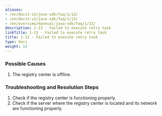 ```yaml
---
aliases:
- /en/docs3-v2/java-sdk/faq/1/13/
- /en/docs3-v2/java-sdk/faq/1/13/
- /en/overview/mannual/java-sdk/faq/1/13/
description: 1-13 - Failed to execute retry task
linkTitle: 1-13 - Failed to execute retry task
title: 1-13 - Failed to execute retry task
type: docs
weight: 13
---
```







### Possible Causes
1. The registry center is offline.

### Troubleshooting and Resolution Steps

1. Check if the registry center is functioning properly.
2. Check if the server where the registry center is located and its network are functioning properly.

